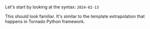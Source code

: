 Let's start by looking at the syntax:
`2024-02-13`

This should look familiar.  It's similar to the template extrapolation that happens in Tornado Python framework.

